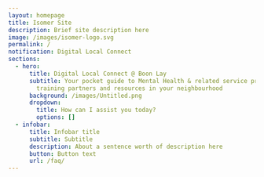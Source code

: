 ```yaml
---
layout: homepage
title: Isomer Site
description: Brief site description here
image: /images/isomer-logo.svg
permalink: /
notification: Digital Local Connect
sections:
  - hero:
      title: Digital Local Connect @ Boon Lay
      subtitle: Your pocket guide to Mental Health & related service providers,
        training partners and resources in your neighbourhood
      background: /images/Untitled.png
      dropdown:
        title: How can I assist you today?
        options: []
  - infobar:
      title: Infobar title
      subtitle: Subtitle
      description: About a sentence worth of description here
      button: Button text
      url: /faq/
---
```

